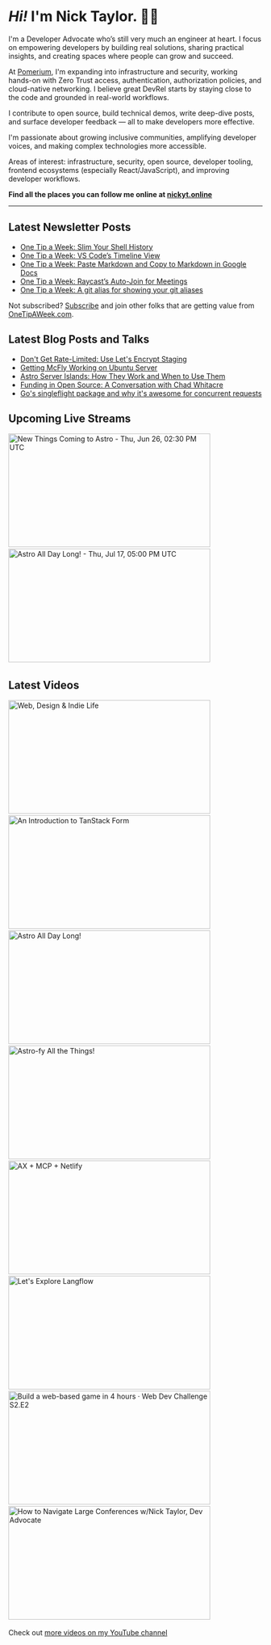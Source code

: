 # <em>Hi!</em> I'm Nick Taylor. 👋🏻

I'm a Developer Advocate who’s still very much an engineer at heart. I focus on empowering developers by building real solutions, sharing practical insights, and creating spaces where people can grow and succeed.

At [Pomerium](https://pomerium.com), I'm expanding into infrastructure and security, working hands-on with Zero Trust access, authentication, authorization policies, and cloud-native networking. I believe great DevRel starts by staying close to the code and grounded in real-world workflows.

I contribute to open source, build technical demos, write deep-dive posts, and surface developer feedback — all to make developers more effective.

I'm passionate about growing inclusive communities, amplifying developer voices, and making complex technologies more accessible.

Areas of interest: infrastructure, security, open source, developer tooling, frontend ecosystems (especially React/JavaScript), and improving developer workflows.

**Find all the places you can follow me online at [nickyt.online](https://nickyt.online)**

---

## Latest Newsletter Posts

<!-- NEWSLETTER-POST-LIST:START -->
- [One Tip a Week: Slim Your Shell History](https://one-tip-a-week.beehiiv.com/p/one-tip-a-week-slim-your-shell-history-c203)
- [One Tip a Week: VS Code’s Timeline View](https://one-tip-a-week.beehiiv.com/p/one-tip-a-week-vs-code-s-timeline-view)
- [One Tip a Week: Paste Markdown and Copy to Markdown in Google Docs](https://one-tip-a-week.beehiiv.com/p/one-tip-a-week-paste-markdown-and-copy-to-markdown-in-google-docs)
- [One Tip a Week: Raycast’s Auto-Join for Meetings](https://one-tip-a-week.beehiiv.com/p/one-tip-a-week-raycast-s-auto-join-for-meetings)
- [One Tip a Week: A git alias for showing your git aliases](https://one-tip-a-week.beehiiv.com/p/one-tip-week-git-alias-showing-git-aliases)
<!-- NEWSLETTER-POST-LIST:END -->

Not subscribed? [Subscribe](https://onetipaweek.com) and join other folks that are getting value from [OneTipAWeek.com](https://onetipaweek.com).

## Latest Blog Posts and Talks

<!-- BLOG-POST-LIST:START -->
- [Don&#39;t Get Rate-Limited: Use Let&#39;s Encrypt Staging](https://www.nickyt.co/blog/dont-get-rate-limited-use-lets-encrypt-staging-4kk2/)
- [Getting McFly Working on Ubuntu Server](https://www.nickyt.co/blog/getting-mcfly-working-on-ubuntu-server-without-losing-your-mind-2k5e/)
- [Astro Server Islands: How They Work and When to Use Them](https://www.nickyt.co/blog/set-sail-for-server-islands-how-they-work-and-when-to-use-them-1p76/)
- [Funding in Open Source: A Conversation with Chad Whitacre](https://www.nickyt.co/blog/funding-in-open-source-a-conversation-with-chad-whitacre-4264/)
- [Go&#39;s singleflight package and why it&#39;s awesome for concurrent requests](https://www.nickyt.co/blog/gos-singleflight-package-and-why-its-awesome-for-concurrent-requests-4122/)
<!-- BLOG-POST-LIST:END -->

## Upcoming Live Streams

<!-- STREAM-SCHEDULE:START --><aside><a href="https://www.youtube.com/watch?v=Ky_Bpu7d5z8" title="New Things Coming to Astro - Thu, Jun 26, 02:30 PM UTC"><img src="https://img.youtube.com/vi/Ky_Bpu7d5z8/maxresdefault.jpg" alt="New Things Coming to Astro - Thu, Jun 26, 02:30 PM UTC" width="400" height="225" loading="lazy" /></a>&nbsp;&nbsp;<a href="https://cfe.dev/talkshows/2full2stack-july2025/" title="Astro All Day Long! - Thu, Jul 17, 05:00 PM UTC"><img src="https://cfe.dev/img/banners/2full2stack-071725.png" alt="Astro All Day Long! - Thu, Jul 17, 05:00 PM UTC" width="400" height="225" loading="lazy" /></a>&nbsp;&nbsp;</aside><!-- STREAM-SCHEDULE:END -->

## Latest Videos

<!-- VIDEO-LIST:START --><aside><a href="https://www.youtube.com/watch?v=ShUASIwjvcw" title="Web, Design & Indie Life"><img src="https://img.youtube.com/vi/ShUASIwjvcw/maxresdefault.jpg" alt="Web, Design & Indie Life" width="400" height="225" loading="lazy" /></a>&nbsp;&nbsp;<a href="https://www.youtube.com/watch?v=b8FF7RdZeYo" title="An Introduction to TanStack Form"><img src="https://img.youtube.com/vi/b8FF7RdZeYo/maxresdefault.jpg" alt="An Introduction to TanStack Form" width="400" height="225" loading="lazy" /></a>&nbsp;&nbsp;<a href="https://www.youtube.com/watch?v=xLY1KkUpS4w" title="Astro All Day Long!"><img src="https://img.youtube.com/vi/xLY1KkUpS4w/maxresdefault.jpg" alt="Astro All Day Long!" width="400" height="225" loading="lazy" /></a>&nbsp;&nbsp;<a href="https://www.youtube.com/watch?v=18zveZHS_zY" title="Astro-fy All the Things!"><img src="https://img.youtube.com/vi/18zveZHS_zY/maxresdefault.jpg" alt="Astro-fy All the Things!" width="400" height="225" loading="lazy" /></a>&nbsp;&nbsp;<a href="https://www.youtube.com/watch?v=cnPKMjnakvs" title="AX + MCP + Netlify"><img src="https://img.youtube.com/vi/cnPKMjnakvs/maxresdefault.jpg" alt="AX + MCP + Netlify" width="400" height="225" loading="lazy" /></a>&nbsp;&nbsp;<a href="https://www.youtube.com/watch?v=sIoc2ZrzNVw" title="Let's Explore Langflow"><img src="https://img.youtube.com/vi/sIoc2ZrzNVw/maxresdefault.jpg" alt="Let's Explore Langflow" width="400" height="225" loading="lazy" /></a>&nbsp;&nbsp;<a href="https://www.youtube.com/watch?v=ftYmXoH0V5I" title="Build a web-based game in 4 hours · Web Dev Challenge S2.E2"><img src="https://img.youtube.com/vi/ftYmXoH0V5I/maxresdefault.jpg" alt="Build a web-based game in 4 hours · Web Dev Challenge S2.E2" width="400" height="225" loading="lazy" /></a>&nbsp;&nbsp;<a href="https://www.youtube.com/watch?v=qs6y5gj-0Is" title="How to Navigate Large Conferences w/Nick Taylor, Dev Advocate"><img src="https://img.youtube.com/vi/qs6y5gj-0Is/maxresdefault.jpg" alt="How to Navigate Large Conferences w/Nick Taylor, Dev Advocate" width="400" height="225" loading="lazy" /></a>&nbsp;&nbsp;</aside><!-- VIDEO-LIST:END -->

Check out [more videos on my YouTube channel](https://www.youtube.com/channel/UCBLlEq0co24VFJIMEHNcPOQ)

